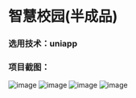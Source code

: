# 智慧校园(半成品)
### 选用技术：uniapp
### 项目截图：
![image](https://note.youdao.com/yws/public/resource/868417923d84673319321a01d7ad6977/xmlnote/7AB8867B482241C4AE85505FCE5CA083/EE58CE9FB6954C14BBA5811240729A7E/12944)
![image](https://note.youdao.com/yws/public/resource/868417923d84673319321a01d7ad6977/xmlnote/7AB8867B482241C4AE85505FCE5CA083/DE82CF000460454DA868AF4F87ACF2DC/12947)
![image](https://note.youdao.com/yws/public/resource/868417923d84673319321a01d7ad6977/xmlnote/7AB8867B482241C4AE85505FCE5CA083/F7775C9B4CC14DFC96DABF02B1C9669C/12949)
![image](https://note.youdao.com/yws/public/resource/868417923d84673319321a01d7ad6977/xmlnote/7AB8867B482241C4AE85505FCE5CA083/A77F32102ACB4B8EA68EAFB8A5DBBF57/12951)
